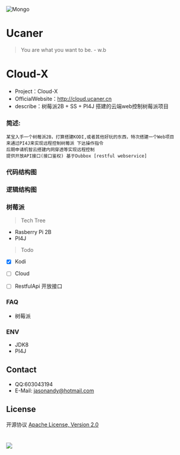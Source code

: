 ![Mongo](http://upload-images.jianshu.io/upload_images/7802425-9eb1bcd006e34aa6.png?imageMogr2/auto-orient/strip%7CimageView2/2/w/1240)

# Ucaner
> You are what you want to be. - w.b

# Cloud-X
* Project：Cloud-X
* OfficialWebsite：http://cloud.ucaner.cn
* describe：树莓派2B + SS + PI4J 搭建的云端web控制树莓派项目

### 简述:
    某宝入手一个树莓派2B，打算搭建KODI,或者其他好玩的东西，特次搭建一个Web项目
    来通过PI4J来实现远程控制树莓派 下达操作指令
    后期申请机智云搭建内网穿透等实现远程控制
    提供开放API接口(接口鉴权) 基于Dubbox [restful webservice]




### 代码结构图

### 逻辑结构图

### 树莓派

> Tech Tree
- Rasberry Pi 2B
- PI4J

> Todo
- [X] Kodi
- [ ] Cloud
- [ ] RestfulApi 开放接口


### FAQ
- 树莓派

### ENV
- JDK8
- PI4J


## Contact
- QQ:603043194
- E-Mail: jasonandy@hotmail.com

## License
开源协议 [Apache License, Version 2.0](http://www.apache.org/licenses/LICENSE-2.0.html)

#
![](http://upload-images.jianshu.io/upload_images/7802425-bb910b4ae954107a.png?imageMogr2/auto-orient/strip%7CimageView2/2/w/1240)
